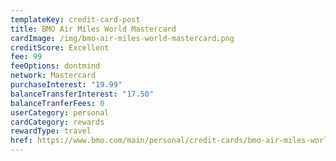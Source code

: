 ```yaml
---
templateKey: credit-card-post
title: BMO Air Miles World Mastercard
cardImage: /img/bmo-air-miles-world-mastercard.png
creditScore: Excellent
fee: 99
feeOptions: dontmind
network: Mastercard
purchaseInterest: "19.99"
balanceTransferInterest: "17.50"
balanceTranferFees: 0
userCategory: personal
cardCategory: rewards
rewardType: travel
href: https://www.bmo.com/main/personal/credit-cards/bmo-air-miles-world-elite-mastercard/
---
```

